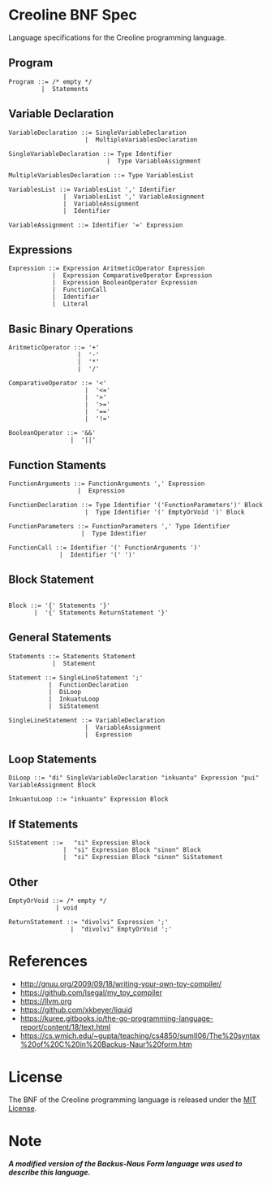 # Creoline BNF Spec

Language specifications for the Creoline programming language.

## Program

```
Program ::= /* empty */
         |  Statements
```

## Variable Declaration

```
VariableDeclaration ::= SingleVariableDeclaration
                     |  MultipleVariablesDeclaration

SingleVariableDeclaration ::= Type Identifier
                           |  Type VariableAssignment

MultipleVariablesDeclaration ::= Type VariablesList

VariablesList ::= VariablesList ',' Identifier
               |  VariablesList ',' VariableAssignment
               |  VariableAssignment
               |  Identifier

VariableAssignment ::= Identifier '=' Expression
```

## Expressions

```
Expression ::= Expression AritmeticOperator Expression
            |  Expression ComparativeOperator Expression
            |  Expression BooleanOperator Expression
            |  FunctionCall
            |  Identifier
            |  Literal
```

## Basic Binary Operations
```
AritmeticOperator ::= '+'
                   |  '-'
                   |  '*'
                   |  '/'

ComparativeOperator ::= '<'
                     |  '<='
                     |  '>'
                     |  '>='
                     |  '==' 
                     |  '!='

BooleanOperator ::= '&&'
                 |  '||' 
```

## Function Staments

```
FunctionArguments ::= FunctionArguments ',' Expression
                   |  Expression

FunctionDeclaration ::= Type Identifier '('FunctionParameters')' Block
                     |  Type Identifier '(' EmptyOrVoid ')' Block

FunctionParameters ::= FunctionParameters ',' Type Identifier
                    |  Type Identifier

FunctionCall ::= Identifier '(' FunctionArguments ')'
              |  Identifier '(' ')'
```

## Block Statement
```

Block ::= '{' Statements '}'
       |  '{' Statements ReturnStatement '}'

```

## General Statements

```
Statements ::= Statements Statement
            |  Statement

Statement ::= SingleLineStatement ';'
           |  FunctionDeclaration
           |  DiLoop
           |  InkuatuLoop
           |  SiStatement

SingleLineStatement ::= VariableDeclaration
                     |  VariableAssignment
                     |  Expression

```

## Loop Statements

```
DiLoop ::= "di" SingleVariableDeclaration "inkuantu" Expression "pui" VariableAssignment Block

InkuantuLoop ::= "inkuantu" Expression Block
```

## If Statements

```
SiStatement ::=   "si" Expression Block
               |  "si" Expression Block "sinon" Block
               |  "si" Expression Block "sinon" SiStatement
```

## Other

```
EmptyOrVoid ::= /* empty */
             | void

ReturnStatement ::= "divolvi" Expression ';'
                 |  "divolvi" EmptyOrVoid ';'
```

# References

* http://gnuu.org/2009/09/18/writing-your-own-toy-compiler/
* https://github.com/lsegal/my_toy_compiler
* https://llvm.org
* https://github.com/xkbeyer/liquid
* https://kuree.gitbooks.io/the-go-programming-language-report/content/18/text.html
* https://cs.wmich.edu/~gupta/teaching/cs4850/sumII06/The%20syntax%20of%20C%20in%20Backus-Naur%20form.htm

# License

The BNF of the Creoline programming language is released under the [MIT License](LICENSE).

# Note

***A modified version of the Backus-Naus Form language was used to describe this language.***
